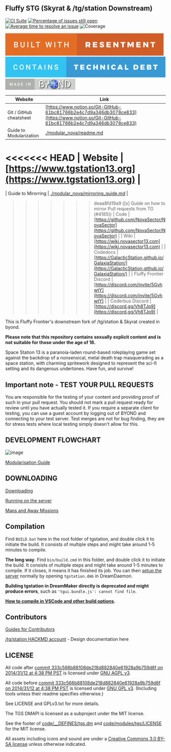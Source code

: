 ## Fluffy STG (Skyrat & /tg/station Downstream)

[![CI Suite](https://github.com/Fluffy-Frontier/FluffySTG/workflows/CI%20Suite/badge.svg)](https://github.com/Fluffy-Frontier/FluffySTG/actions?query=workflow%3A%22CI+Suite%22)
[![Percentage of issues still open](https://isitmaintained.com/badge/open/Fluffy-Frontier/FluffySTG.svg)](https://isitmaintained.com/project/Fluffy-Frontier/FluffySTG "Percentage of issues still open")
[![Average time to resolve an issue](https://isitmaintained.com/badge/resolution/Fluffy-Frontier/FluffySTG.svg)](https://isitmaintained.com/project/Fluffy-Frontier/FluffySTG "Average time to resolve an issue")
![Coverage](https://img.shields.io/codecov/c/github/Fluffy-Frontier/FluffySTG)

[![resentment](.github/images/badges/built-with-resentment.svg)](.github/images/comics/131-bug-free.png) [![technical debt](.github/images/badges/contains-technical-debt.svg)](.github/images/comics/106-tech-debt-modified.png) [![forinfinityandbyond](.github/images/badges/made-in-byond.gif)](https://www.reddit.com/r/SS13/comments/5oplxp/what_is_the_main_problem_with_byond_as_an_engine/dclbu1a)

| Website                   | Link                                           |
|---------------------------|------------------------------------------------|
| Git / GitHub cheatsheet   | [https://www.notion.so/Git-GitHub-61bc81766b2e4c7d9a346db3078ce833](https://www.notion.so/Git-GitHub-61bc81766b2e4c7d9a346db3078ce833) |
| Guide to Modularization   | [./modular_nova/readme.md](./modular_nova/readme.md)            |
<<<<<<< HEAD
| Website                   | [https://www.tgstation13.org](https://www.tgstation13.org)          |
=======
| Guide to Mirorring        | [./modular_nova/mirroring_guide.md](./modular_nova/mirroring_guide.md)          |
>>>>>>> deaa8fd19a9 ([s] Guide on how to mirror Pull requests from TG (#4185))
| Code                      | [https://github.com/NovaSector/NovaSector](https://github.com/NovaSector/NovaSector)    |
| Wiki                      | [https://wiki.novasector13.com](https://wiki.novasector13.com)   |
| Codedocs                  | [https://GalacticStation.github.io/GalaxiaStation/](https://GalacticStation.github.io/GalaxiaStation/)       |
| Fluffy Frontier Discord   | [https://discord.com/invite/5GvhwtY](https://discord.com/invite/5GvhwtY) |
| Coderbus Discord          | [https://discord.gg/Vh8TJp9](https://discord.gg/Vh8TJp9)               |

This is Fluffy Frontier's downstream fork of /tg/station & Skyrat created in byond.

**Please note that this repository contains sexually explicit content and is not suitable for those under the age of 18.**

Space Station 13 is a paranoia-laden round-based roleplaying game set against the backdrop of a nonsensical, metal death trap masquerading as a space station, with charming spritework designed to represent the sci-fi setting and its dangerous undertones. Have fun, and survive!

## Important note - TEST YOUR PULL REQUESTS

You are responsible for the testing of your content and providing proof of such in your pull request. You should not mark a pull request ready for review until you have actually tested it. If you require a separate client for testing, you can use a guest account by logging out of BYOND and connecting to your test server. Test merges are not for bug finding, they are for stress tests where local testing simply doesn't allow for this.

## DEVELOPMENT FLOWCHART
![image](https://i.imgur.com/VLcZh4A.png)

[Modularisation Guide](./modular_skyrat/readme.md)

## DOWNLOADING
[Downloading](.github/guides/DOWNLOADING.md)

[Running on the server](.github/guides/RUNNING_A_SERVER.md)

[Maps and Away Missions](.github/guides/MAPS_AND_AWAY_MISSIONS.md)

## Compilation

Find `BUILD.bat` here in the root folder of tgstation, and double click it to initiate the build. It consists of multiple steps and might take around 1-5 minutes to compile.

**The long way**. Find `bin/build.cmd` in this folder, and double click it to initiate the build. It consists of multiple steps and might take around 1-5 minutes to compile. If it closes, it means it has finished its job. You can then [setup the server](.github/guides/RUNNING_A_SERVER.md) normally by opening `tgstation.dmb` in DreamDaemon.

**Building tgstation in DreamMaker directly is deprecated and might produce errors**, such as `'tgui.bundle.js': cannot find file`.

**[How to compile in VSCode and other build options](tools/build/README.md).**

## Contributors
[Guides for Contributors](.github/CONTRIBUTING.md)

[/tg/station HACKMD account](https://hackmd.io/@tgstation) - Design documentation here

## LICENSE

All code after [commit 333c566b88108de218d882840e61928a9b759d8f on 2014/31/12 at 4:38 PM PST](https://github.com/tgstation/tgstation/commit/333c566b88108de218d882840e61928a9b759d8f) is licensed under [GNU AGPL v3](https://www.gnu.org/licenses/agpl-3.0.html).

All code before [commit 333c566b88108de218d882840e61928a9b759d8f on 2014/31/12 at 4:38 PM PST](https://github.com/tgstation/tgstation/commit/333c566b88108de218d882840e61928a9b759d8f) is licensed under [GNU GPL v3](https://www.gnu.org/licenses/gpl-3.0.html).
(Including tools unless their readme specifies otherwise.)

See LICENSE and GPLv3.txt for more details.

The TGS DMAPI is licensed as a subproject under the MIT license.

See the footer of [code/__DEFINES/tgs.dm](./code/__DEFINES/tgs.dm) and [code/modules/tgs/LICENSE](./code/modules/tgs/LICENSE) for the MIT license.

All assets including icons and sound are under a [Creative Commons 3.0 BY-SA license](https://creativecommons.org/licenses/by-sa/3.0/) unless otherwise indicated.
